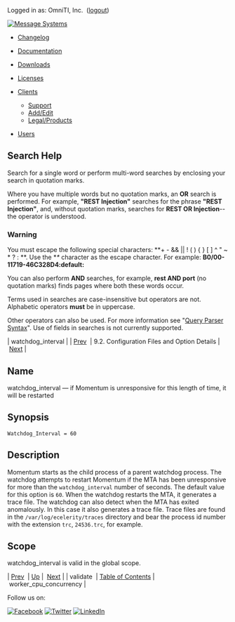 Logged in as: OmniTI, Inc.  ([logout](https://support.messagesystems.com/logout.php))

[![Message Systems](https://support.messagesystems.com/images/ms-white205.png)](https://support.messagesystems.com/start.php) 

*   [Changelog](https://support.messagesystems.com/start.php?show=changelog)
*   [Documentation](https://support.messagesystems.com/docs/)
*   [Downloads](https://support.messagesystems.com/start.php)

*   [Licenses](https://support.messagesystems.com/license_summary.php)
*   <a href="">Clients</a>
    *   [Support](https://support.messagesystems.com/cs.php)
    *   [Add/Edit](https://support.messagesystems.com/edit_client.php)
    *   [Legal/Products](https://support.messagesystems.com/edit_products.php)
*   [Users](https://support.messagesystems.com/edit_customer.php)

## Search Help

Search for a single word or perform multi-word searches by enclosing your search in quotation marks.

Where you have multiple words but no quotation marks, an **OR** search is performed. For example, **"REST Injection"** searches for the phrase **"REST Injection"**, and, without quotation marks, searches for **REST OR Injection**--the operator is understood.

### Warning

You must escape the following special characters: **+ - && || ! ( ) { } [ ] ^ " ~ * ? : \**. Use the **\** character as the escape character. For example: **B0/00-11719-46C328D4\:default\:**

You can also perform **AND** searches, for example, **rest AND port** (no quotation marks) finds pages where both these words occur.

Terms used in searches are case-insensitive but operators are not. Alphabetic operators **must** be in uppercase.

Other operators can also be used. For more information see "[Query Parser Syntax](https://lucene.apache.org/core/old_versioned_docs/versions/3_0_0/queryparsersyntax.html)". Use of fields in searches is not currently supported.

| watchdog_interval |
| [Prev](conf.ref.validate.php)  | 9.2. Configuration Files and Option Details |  [Next](conf.ref.worker_cpu_concurrency.php) |

<a name="conf.ref.watchdog_interval"></a>
## Name

watchdog_interval — if Momentum is unresponsive for this length of time, it will be restarted

## Synopsis

`Watchdog_Interval = 60`

<a name="idp7196048"></a>
## Description

Momentum starts as the child process of a parent watchdog process. The watchdog attempts to restart Momentum if the MTA has been unresponsive for more than the `watchdog_interval` number of seconds. The default value for this option is `60`. When the watchdog restarts the MTA, it generates a trace file. The watchdog can also detect when the MTA has exited anomalously. In this case it also generates a trace file. Trace files are found in the `/var/log/ecelerity/traces` directory and bear the process id number with the extension `trc`, `24536.trc`, for example.

<a name="idp7200272"></a>
## Scope

watchdog_interval is valid in the global scope.

| [Prev](conf.ref.validate.php)  | [Up](conf.ref.files.php) |  [Next](conf.ref.worker_cpu_concurrency.php) |
| validate  | [Table of Contents](index.php) |  worker_cpu_concurrency |

Follow us on:

[![Facebook](https://support.messagesystems.com/images/icon-facebook.png)](http://www.facebook.com/messagesystems) [![Twitter](https://support.messagesystems.com/images/icon-twitter.png)](http://twitter.com/#!/MessageSystems) [![LinkedIn](https://support.messagesystems.com/images/icon-linkedin.png)](http://www.linkedin.com/company/message-systems)